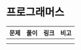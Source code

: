 # 프로그래머스

| 문제 | 풀이 | 링크 | 비고 |
| ---- | ---- | ---- | ---- |
|      |      |      |      |
|      |      |      |      |

